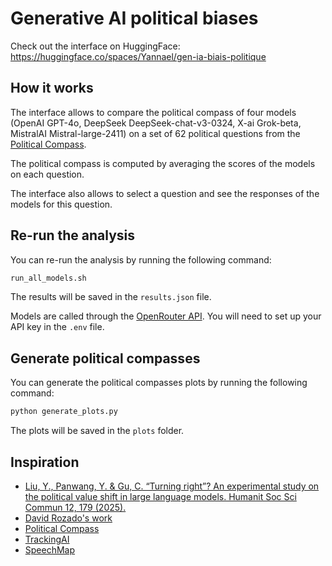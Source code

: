 # Generative AI political biases

Check out the interface on HuggingFace: https://huggingface.co/spaces/Yannael/gen-ia-biais-politique

## How it works

The interface allows to compare the political compass of four models (OpenAI GPT-4o, DeepSeek DeepSeek-chat-v3-0324, X-ai Grok-beta, MistralAI Mistral-large-2411) on a set of 62 political questions from the [Political Compass](https://politicalcompass.org/).

The political compass is computed by averaging the scores of the models on each question.

The interface also allows to select a question and see the responses of the models for this question.

## Re-run the analysis

You can re-run the analysis by running the following command:

```bash
run_all_models.sh
```

The results will be saved in the `results.json` file.

Models are called through the [OpenRouter API](https://openrouter.ai/). You will need to set up your API key in the `.env` file.

## Generate political compasses

You can generate the political compasses plots by running the following command:

```bash
python generate_plots.py
```

The plots will be saved in the `plots` folder.

## Inspiration

- [Liu, Y., Panwang, Y. & Gu, C. “Turning right”? An experimental study on the political value shift in large language models. Humanit Soc Sci Commun 12, 179 (2025).](https://www.nature.com/articles/s41599-025-04465-z)
- [David Rozado's work](https://davidrozado.substack.com/p/new-results-of-state-of-the-art-llms)
- [Political Compass](https://politicalcompass.org/)
- [TrackingAI](https://trackingai.io/)
- [SpeechMap](https://speechmap.ai/)

